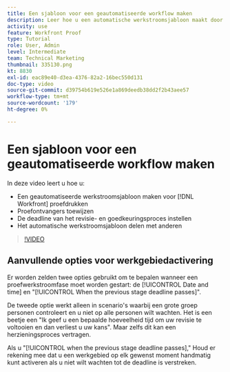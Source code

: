 ```yaml
---
title: Een sjabloon voor een geautomatiseerde workflow maken
description: Leer hoe u een automatische werkstroomsjabloon maakt door proefdrukontvangers toe te wijzen en proefdrukdeadlines in te stellen. Vervolgens deelt u de sjabloon met andere gebruikers.
activity: use
feature: Workfront Proof
type: Tutorial
role: User, Admin
level: Intermediate
team: Technical Marketing
thumbnail: 335130.png
kt: 8830
exl-id: eac89e40-d3ea-4376-82a2-16bec550d131
doc-type: video
source-git-commit: d39754b619e526e1a869deedb38dd2f2b43aee57
workflow-type: tm+mt
source-wordcount: '179'
ht-degree: 0%

---
```


# Een sjabloon voor een geautomatiseerde workflow maken

In deze video leert u hoe u:

* Een geautomatiseerde werkstroomsjabloon maken voor [!DNL  Workfront] proefdrukken
* Proefontvangers toewijzen
* De deadline van het revisie- en goedkeuringsproces instellen
* Het automatische werkstroomsjabloon delen met anderen

>[!VIDEO](https://video.tv.adobe.com/v/335130/?quality=12)

## Aanvullende opties voor werkgebiedactivering

Er worden zelden twee opties gebruikt om te bepalen wanneer een proefwerkstroomfase moet worden gestart: de [!UICONTROL Date and time] en &quot;[!UICONTROL When the previous stage deadline passes]&quot;.

De tweede optie werkt alleen in scenario&#39;s waarbij een grote groep personen controleert en u niet op alle personen wilt wachten. Het is een beetje een &quot;Ik geef u een bepaalde hoeveelheid tijd om uw revisie te voltooien en dan verliest u uw kans&quot;. Maar zelfs dit kan een herzieningsproces vertragen.

Als u &quot;[!UICONTROL when the previous stage deadline passes],&quot; Houd er rekening mee dat u een werkgebied op elk gewenst moment handmatig kunt activeren als u niet wilt wachten tot de deadline is verstreken.

<!--
Lean More URLs
-->
